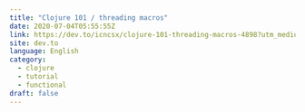 ```yaml
---
title: "Clojure 101 / threading macros"
date: 2020-07-04T05:55:55Z
link: https://dev.to/icncsx/clojure-101-threading-macros-4898?utm_medium=RSS&utm_source=news.12bit.vn
site: dev.to
language: English
category:
  - clojure
  - tutorial
  - functional
draft: false
---
```

